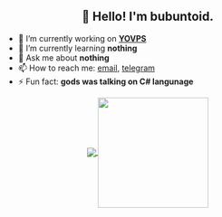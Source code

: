 <h2 align="center">👋 Hello! I'm bubuntoid.</h2>

- 🔭 I’m currently working on [**YOVPS**](https://github.com/bubuntoid/YOVPS)
- 🌱 I’m currently learning **nothing**
- 💬 Ask me about **nothing**
- 📫 How to reach me: [email](mailto:bubuntoid@gmail.com), [telegram](https://t.me/bubuntoid)
- ⚡ Fun fact: **gods was talking on C# langunage**


<p align=center>
  <a href="https://github.com/anuraghazra/github-readme-stats" title="Go to Source">
    <img align="center" src="https://github-readme-stats.vercel.app/api?username=bubuntoid&show_icons=true&theme=vue-dark">
  </a>
  <a href="https://github.com/anuraghazra/github-readme-stats">
  <img align="center" height = 195 src="https://github-readme-stats.vercel.app/api/top-langs/?username=bubuntoid&theme=vue-dark" />
  </a>
</p>
